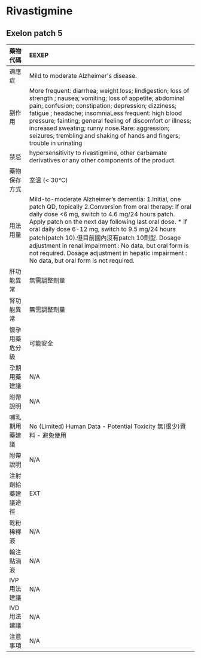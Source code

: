 # Rivastigmine

## Exelon patch 5

| 藥物代碼           | EEXEP                                                                                                                                                                                                                                                                                                                                                                                                                                                                                            |
|:-------------------|:-------------------------------------------------------------------------------------------------------------------------------------------------------------------------------------------------------------------------------------------------------------------------------------------------------------------------------------------------------------------------------------------------------------------------------------------------------------------------------------------------|
| 適應症             | Mild to moderate Alzheimer's disease.                                                                                                                                                                                                                                                                                                                                                                                                                                                            |
| 副作用             | More frequent: diarrhea; weight loss; Iindigestion; loss of strength ; nausea; vomiting; loss of appetite; abdominal pain; confusion; constipation; depression; dizziness; fatigue ; headache; insomniaLess frequent: high blood pressure; fainting; general feeling of discomfort or illness; increased sweating; runny nose.Rare: aggression; seizures; trembling and shaking of hands and fingers; trouble in urinating                                                                       |
| 禁忌               | hypersensitivity to rivastigmine, other carbamate derivatives or any other components of the product.                                                                                                                                                                                                                                                                                                                                                                                            |
| 藥物保存方式       | 室溫 (< 30℃)                                                                                                                                                                                                                                                                                                                                                                                                                                                                                     |
| 用法用量           | Mild-to-moderate Alzheimer’s dementia: 1.Initial, one patch QD, topically 2.Conversion from oral therapy: If oral daily dose <6 mg, switch to 4.6 mg/24 hours patch. Apply patch on the next day following last oral dose. * if oral daily dose 6-12 mg, switch to 9.5 mg/24 hours patch(patch 10).但目前國內沒有patch 10劑型. Dosage adjustment in renal impairment : No data, but oral form is not required. Dosage adjustment in hepatic impairment : No data, but oral form is not required. |
| 肝功能異常         | 無需調整劑量                                                                                                                                                                                                                                                                                                                                                                                                                                                                                     |
| 腎功能異常         | 無需調整劑量                                                                                                                                                                                                                                                                                                                                                                                                                                                                                     |
| 懷孕用藥危分級     | 可能安全                                                                                                                                                                                                                                                                                                                                                                                                                                                                                         |
| 孕期用藥建議       | N/A                                                                                                                                                                                                                                                                                                                                                                                                                                                                                              |
| 附帶說明           | N/A                                                                                                                                                                                                                                                                                                                                                                                                                                                                                              |
| 哺乳期用藥建議     | No (Limited) Human Data - Potential Toxicity 無(很少)資料 - 避免使用                                                                                                                                                                                                                                                                                                                                                                                                                             |
| 附帶說明           | N/A                                                                                                                                                                                                                                                                                                                                                                                                                                                                                              |
| 注射劑給藥建議途徑 | EXT                                                                                                                                                                                                                                                                                                                                                                                                                                                                                              |
| 乾粉稀釋液         | N/A                                                                                                                                                                                                                                                                                                                                                                                                                                                                                              |
| 輸注點滴液         | N/A                                                                                                                                                                                                                                                                                                                                                                                                                                                                                              |
| IVP 用法建議       | N/A                                                                                                                                                                                                                                                                                                                                                                                                                                                                                              |
| IVD 用法建議       | N/A                                                                                                                                                                                                                                                                                                                                                                                                                                                                                              |
| 注意事項           | N/A                                                                                                                                                                                                                                                                                                                                                                                                                                                                                              |

